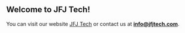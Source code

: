 ## Welcome to JFJ Tech!

You can visit our website [JFJ Tech](https://jfjtech.com/) or contact us at **info@jfjtech.com**.



